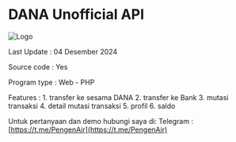 # DANA Unofficial API

![Logo](https://upload.wikimedia.org/wikipedia/commons/thumb/7/72/Logo_dana_blue.svg/1200px-Logo_dana_blue.svg.png)

Last Update : 04 Desember 2024

Source code : Yes

Program type : Web - PHP

Features :
    1.  transfer ke sesama DANA
    2.  transfer ke Bank
    3.  mutasi transaksi
    4.  detail mutasi transaksi
    5.  profil
    6.  saldo

Untuk pertanyaan dan demo hubungi saya di:
Telegram : [https://t.me/PengenAir](https://t.me/PengenAir)
